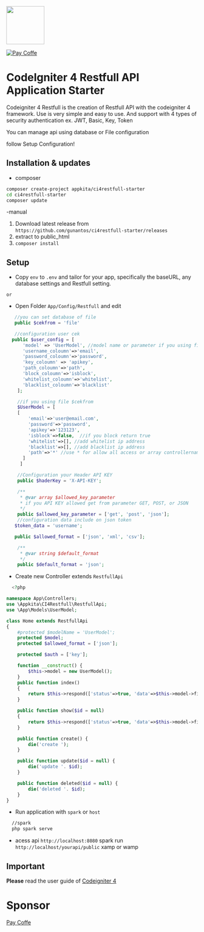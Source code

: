 <a href="https://app-kita.com" alt="app-kita, app kita"><img src="https://app-kita.com/img/logo-teks.965d24bf.png" width="100"></a><br>

<a href="https://sponsor.app-kita.net" target="_blank"><img src="https://img.shields.io/github/sponsors/gunantos?logo=gunantos&style=for-the-badge" title="Pay Coffe" /></a><br>
# CodeIgniter 4 Restfull API Application Starter

Codeigniter 4 Restfull is the creation of Restfull API with the codeigniter 4 framework. Use is very simple and easy to use. And support with 4 types of security authentication ex. JWT, Basic, Key, Token

You can manage api using database or File configuration

follow Setup Configuration!

## Installation & updates

- composer

```sh
composer create-project appkita/ci4restfull-starter
cd ci4restfull-starter
composer update
```

-manual

1.  Download latest release from `https://github.com/gunantos/ci4restfull-starter/releases`
2.  extract to public_html
3.  `composer install`

## Setup

- Copy `env` to `.env` and tailor for your app, specifically the baseURL, any database settings and Restfull setting.

`or`

- Open Folder `App/Config/Restfull` and edit

```php
   //you can set database of file
   public $cekfrom = 'file'

   //configuration user cek
  public $user_config = [
      'model' => 'UserModel', //model name or parameter if you using file
      'username_coloumn'=>'email',
      'password_coloumn'=>'password',
      'key_coloumn' => 'apikey',
      'path_coloumn'=>'path',
      'block_coloumn'=>'isblock',
      'whitelist_coloumn'=>'whitelist',
      'blacklist_coloumn'=>'blacklist'
    ];

    //if you using file $cekfrom
    $UserModel = [
   	[
        'email'=>'user@email.com',
        'password'=>'password',
        'apikey'=>'123123',
        'isblock'=>false,  //if you block return true
        'whitelist'=>[], //add whitelist ip address
        'blacklist'=>[], //add blacklist ip address
        'path'=>'*' //use * for allow all access or array controllername_methodname
      ]
     ]

    //Configuration your Header API KEY
    public $haderKey = 'X-API-KEY';

    /**
     * @var array $allowed_key_parameter
     * if you API KEY allowed get from parameter GET, POST, or JSON
     */
    public $allowed_key_parameter = ['get', 'post', 'json'];
    //configuration data include on json token
   $token_data = 'username';

   public $allowed_format = ['json', 'xml', 'csv'];

    /**
     * @var string $default_format
     */
    public $default_format = 'json';

```

- Create new Controller extends `RestfullApi`

```php
  <?php

namespace App\Controllers;
use \Appkita\CI4Restfull\RestfullApi;
use \App\Models\UserModel;

class Home extends RestfullApi
{
	#protected $modelName = 'UserModel';
	protected $model;
    protected $allowed_format = ['json'];

	protected $auth = ['key'];

	function __construct() {
		$this->model = new UserModel();
	}
	public function index()
	{
		return $this->respond(['status'=>true, 'data'=>$this->model->findAll()]);
	}

	public function show($id = null)
	{
		return $this->respond(['status'=>true, 'data'=>$this->model->find($id)]);
	}

	public function create() {
		die('create ');
	}

	public function update($id = null) {
		die('update '. $id);
	}

	public function deleted($id = null) {
		die('deleted '. $id);
	}
}

```

- Run application with `spark` or `host`

```sh
  //spark
  php spark serve
```

- acess api
  `http://localhost:8080` spark run
  `http://localhost/yourapi/public` xamp or wamp

## Important

**Please** read the user guide of [Codeigniter 4](https://codeigniter.com/user_guide/)

# Sponsor

[Pay Coffe](https://sponsor.app-kita.net)
